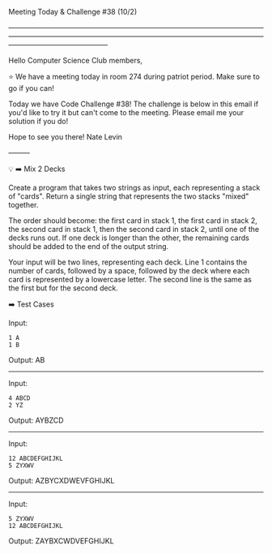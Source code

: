 Meeting Today & Challenge #38 (10/2)

——————————————————————————————————————————————————————————————————————————————————————

Hello Computer Science Club members,

⭐️ We have a meeting today in room 274 during patriot period.
Make sure to go if you can!

Today we have Code Challenge #38! The challenge is below in this email if you'd like to try it but can't come to the meeting. Please email me your solution if you do!

Hope to see you there!
Nate Levin

———

💡 ➡️ Mix 2 Decks

Create a program that takes two strings as input, each representing a stack of "cards". Return a single string that represents the two stacks "mixed" together.

The order should become: the first card in stack 1, the first card in stack 2, the second card in stack 1, then the second card in stack 2, until one of the decks runs out. If one deck is longer than the other, the remaining cards should be added to the end of the output string.

Your input will be two lines, representing each deck. Line 1 contains the number of cards, followed by a space, followed by the deck where each card is represented by a lowercase letter. The second line is the same as the first but for the second deck.

➡️ Test Cases

Input:

```
1 A
1 B
```

Output: AB

---

Input:

```
4 ABCD
2 YZ
```

Output: AYBZCD

---

Input:

```
12 ABCDEFGHIJKL
5 ZYXWV
```

Output: AZBYCXDWEVFGHIJKL

---

Input:

```
5 ZYXWV
12 ABCDEFGHIJKL
```

Output: ZAYBXCWDVEFGHIJKL

